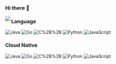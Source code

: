 ### Hi there 👋



<img align="left" src="https://github-readme-stats.vercel.app/api?username=Tptogiar&show_icons=true"/>

### Language

![Java](https://img.shields.io/badge/-Java-b0d3ff?style=flat&logo=openjdk&logoColor=14f3ff)
![Go](https://img.shields.io/badge/-Go-b0d3ff?style=flat&logo=go&logoColor=14f3ff)
![C%2B%2B](https://img.shields.io/badge/-C/C%2B%2B-b0d3ff?style=flat&logo=cplusplus&logoColor=14f3ff)
![Python](https://img.shields.io/badge/-Python-b0d3ff?style=flat&logo=python&logoColor=14f3ff)
![JavaScript](https://img.shields.io/badge/-JavaScript-b0d3ff?style=flat&logo=javascript&logoColor=14f3ff)

### Cloud Native

![Java](https://img.shields.io/badge/-Java-b0d3ff?style=flat&logo=openjdk&logoColor=14f3ff)
![Go](https://img.shields.io/badge/-Go-b0d3ff?style=flat&logo=go&logoColor=14f3ff)
![C%2B%2B](https://img.shields.io/badge/-C/C%2B%2B-b0d3ff?style=flat&logo=cplusplus&logoColor=14f3ff)
![Python](https://img.shields.io/badge/-Python-b0d3ff?style=flat&logo=python&logoColor=14f3ff)
![JavaScript](https://img.shields.io/badge/-JavaScript-b0d3ff?style=flat&logo=javascript&logoColor=14f3ff)


<!--
**Tptogiar/Tptogiar** is a ✨ _special_ ✨ repository because its `README.md` (this file) appears on your GitHub profile.

Here are some ideas to get you started:

- 🔭 I’m currently working on ...
- 🌱 I’m currently learning ...
- 👯 I’m looking to collaborate on ...
- 🤔 I’m looking for help with ...
- 💬 Ask me about ...
- 📫 How to reach me: ...
- 😄 Pronouns: ...
- ⚡ Fun fact: ...
-->
